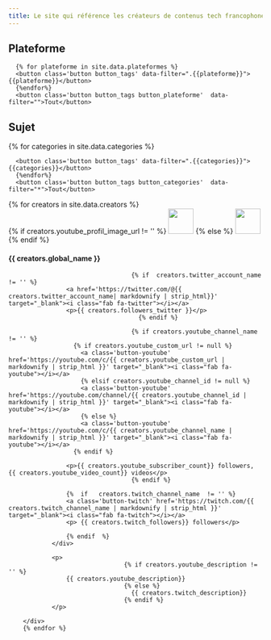 ```yaml
---
title: Le site qui référence les créateurs de contenus tech francophone.
---
```


<link rel="stylesheet" href="/assets/css/styles.css">
<script src="https://kit.fontawesome.com/72c07d4b2a.js" crossorigin="anonymous"></script>

<div class='filters'>
	<h2> Plateforme </h2>
  <div class="button-group filter-button-group" data-filter-group='plateforme'>

      {% for plateforme in site.data.plateformes %}
      <button class='button button_tags' data-filter=".{{plateforme}}">{{plateforme}}</button>
      {%endfor%}
      <button class='button button_tags button_plateforme'  data-filter="">Tout</button>
  </div>

  <h2> Sujet </h2>
  <div class="button-group filter-button-group"  data-filter-group='categories'>
      {% for categories in site.data.categories %}

      <button class='button button_tags' data-filter=".{{categories}}">{{categories}}</button>
      {%endfor%}
      <button class='button button_tags button_categories'  data-filter="*">Tout</button>
  </div>
</div>

<div class="grid ">
        {% for creators in site.data.creators %}
            <div class="card {{creators.categories}}  {{creators.plateformes}}">
                <div class='title'>
                    <div class="image-cropper">
											{% if creators.youtube_profil_image_url != '' %}
                        <img src='{{creators.youtube_profil_image_url}}' width="50" height="50" class="rounded" />
											{% else %}
											                        <img src='{{creators.twitch_profil_image_url}}' width="50" height="50" class="rounded" />
											{% endif %}
                    </div>
                    <h4>  {{ creators.global_name }} </h4>

									  {% if  creators.twitter_account_name   != '' %}
                    <a href='https://twitter.com/@{{ creators.twitter_account_name| markdownify | strip_html}}' target="_blank"><i class="fab fa-twitter"></i></a>
                    <p>{{ creators.followers_twitter }}</p>
										{% endif %}

									  {% if creators.youtube_channel_name  != '' %}
                      {% if creators.youtube_custom_url != null %}
                        <a class='button-youtube' href='https://youtube.com/c/{{ creators.youtube_custom_url | markdownify | strip_html }}' target="_blank"><i class="fab fa-youtube"></i></a>
                        {% elsif creators.youtube_channel_id != null %}
                        <a class='button-youtube' href='https://youtube.com/channel/{{ creators.youtube_channel_id | markdownify | strip_html }}' target="_blank"><i class="fab fa-youtube"></i></a>
                        {% else %}
                        <a class='button-youtube' href='https://youtube.com/c/{{ creators.youtube_channel_name | markdownify | strip_html }}' target="_blank"><i class="fab fa-youtube"></i></a>
                      {% endif %}

                    <p>{{ creators.youtube_subscriber_count}} followers, {{ creators.youtube_video_count}} videos</p>
									  {% endif %}
									
                    {%  if   creators.twitch_channel_name  != '' %}
                    <a class='button-twitch' href='https://twitch.com/{{ creators.twitch_channel_name | markdownify | strip_html }}' target="_blank"><i class="fab fa-twitch"></i></a>
                    <p> {{ creators.twitch_followers}} followers</p>

                    {% endif  %}
                </div>

                <p>
									{% if creators.youtube_description != '' %}
                    {{ creators.youtube_description}}
									{% else %}
									  {{ creators.twitch_description}}
									{% endif %}
                </p>

        </div>
        {% endfor %}
</div>

<script src="https://code.jquery.com/jquery-3.1.0.min.js" integrity="sha256-cCueBR6CsyA4/9szpPfrX3s49M9vUU5BgtiJj06wt/s=" crossorigin="anonymous"></script>
<script src="https://unpkg.com/isotope-layout@3.0/dist/isotope.pkgd.js"></script>
<script>
  console.log('bj')
	
var $grid = $('.grid').isotope({
  itemSelector: '.card'
});

var filters = {};

$('.filters').on( 'click', '.button', function( event ) {
   var $button = $( event.currentTarget );
  var $buttonGroup = $button.parents('.button-group');
  var filterGroup = $buttonGroup.attr('data-filter-group');
	console.log(filterGroup )
  filters[ filterGroup ] = $button.attr('data-filter').replace(/ /g,"_").toLowerCase();
  var filterValue = concatValues( filters );
  $grid.isotope({ filter: filterValue });
});
	
$('.button-group').each( function( i, buttonGroup ) {
  var $buttonGroup = $( buttonGroup );
  $buttonGroup.on( 'click', 'button', function( event ) {
		console.log('test')
    $buttonGroup.find('.is-checked').removeClass('is-checked');
    var $button = $( event.currentTarget );
    $button.addClass('is-checked');
  });
});

// flatten object by concatting values
function concatValues( obj ) {
  var value = '';
  for ( var prop in obj ) {
    value += obj[ prop ];
  }
  return value;
}
	
</script>

